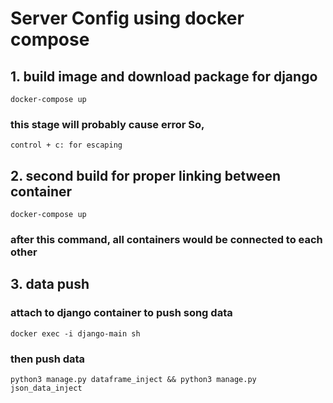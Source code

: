 # Server Config using docker compose

## 1. build image and download package for django

```
docker-compose up
```
### this stage will probably cause error So,

```
control + c: for escaping
```

## 2. second build for proper linking between container

```
docker-compose up
```

### after this command, all containers would be connected to each other


## 3. data push

### attach to django container to push song data

```
docker exec -i django-main sh
```

### then push data
```
python3 manage.py dataframe_inject && python3 manage.py json_data_inject
```